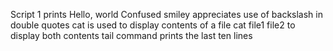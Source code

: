 Script 1 prints Hello, world
Confused smiley appreciates use of backslash in double quotes
cat is used to display contents of a file
cat file1 file2 to display both contents
tail command prints the last ten lines
